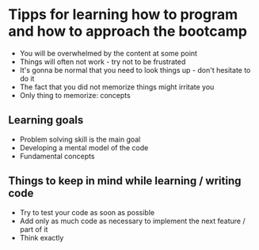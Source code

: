 Tipps for learning how to program and how to approach the bootcamp
==================================================================

* 	You will be overwhelmed by the content at some point
*	Things will often not work - try not to be frustrated 
* 	It's gonna be normal that you need to look things up - don't hesitate to do it
* 	The fact that you did not memorize things might irritate you
* 	Only thing to memorize: concepts

Learning goals
--------------

* 	Problem solving skill is the main goal
*  	Developing a mental model of the code	
* 	Fundamental concepts

Things to keep in mind while learning / writing code 
----------------------------------------------------

* 	Try to test your code as soon as possible
* 	Add only as much code as necessary to implement the next feature / part of it
* 	Think exactly